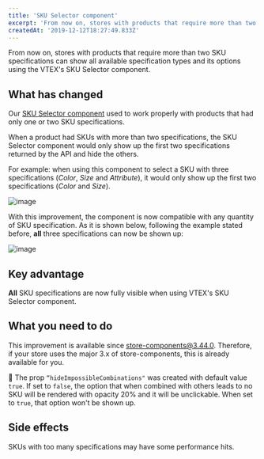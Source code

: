```yaml
---
title: 'SKU Selector component'
excerpt: 'From now on, stores with products that require more than two SKU specifications can show all available specification types and its options using the VTEX's SKU Selector component.'
createdAt: '2019-12-12T18:27:49.833Z'
---
```


From now on, stores with products that require more than two SKU specifications can show all available specification types and its options using the VTEX's SKU Selector component.

## What has changed

Our [SKU Selector component](https://github.com/vtex-apps/store-components/blob/master/react/components/SKUSelector/README.md) used to work properly with products that had only one or two SKU specifications.
 
When a product had SKUs with more than two specifications, the SKU Selector component would only show up the first two specifications returned by the API and hide the others.

For example: when using this component to select a SKU with three specifications (_Color_, _Size_ and _Attribute_), it would only show up the first two specifications (_Color_ and _Size_). 

![image](https://user-images.githubusercontent.com/52087100/60180207-d8b47e80-97f5-11e9-8f28-6d00fb9f155a.png)

With this improvement, the component is now compatible with any quantity of SKU specification. As it is shown below, following the example stated before, __all__ three specifications can now be shown up:

![image](https://user-images.githubusercontent.com/52087100/60180243-ee29a880-97f5-11e9-8f77-e5a15bd5cab6.png)

## Key advantage

__All__ SKU specifications are now fully visible when using VTEX's SKU Selector component. 

## What you need to do

This improvement is available since store-components@3.44.0. Therefore, if your store uses the major 3.x of store-components, this is already available for you.

:eyes: The prop `“hideImpossibleCombinations"` was created with default value `true`. If set to `false`, the option that when combined with others leads to no SKU will be rendered with opacity 20% and it will be unclickable. When set to `true`, that option won't be shown up.

## Side effects

SKUs with too many specifications may have some performance hits.
